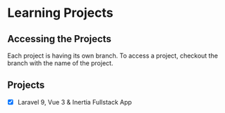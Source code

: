 # Learning Projects

## Accessing the Projects
Each project is having its own branch. To access a project, checkout the branch with the name of the project.

## Projects
- [x] Laravel 9, Vue 3 & Inertia Fullstack App 
